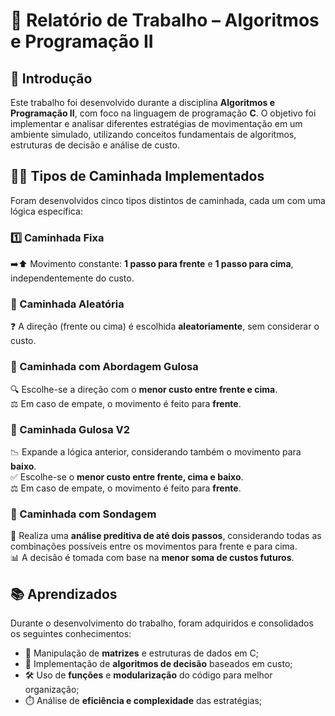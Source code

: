 # 📘 Relatório de Trabalho – Algoritmos e Programação II

## 🧠 Introdução

Este trabalho foi desenvolvido durante a disciplina **Algoritmos e Programação II**, com foco na linguagem de programação **C**. O objetivo foi implementar e analisar diferentes estratégias de movimentação em um ambiente simulado, utilizando conceitos fundamentais de algoritmos, estruturas de decisão e análise de custo.

## 🚶‍♂️ Tipos de Caminhada Implementados

Foram desenvolvidos cinco tipos distintos de caminhada, cada um com uma lógica específica:

### 1️⃣ Caminhada Fixa
➡️⬆️ Movimento constante: **1 passo para frente** e **1 passo para cima**, independentemente do custo.

### 🎲 Caminhada Aleatória
❓ A direção (frente ou cima) é escolhida **aleatoriamente**, sem considerar o custo.

### 🧮 Caminhada com Abordagem Gulosa
🔍 Escolhe-se a direção com o **menor custo entre frente e cima**.  
⚖️ Em caso de empate, o movimento é feito para **frente**.

### 🔁 Caminhada Gulosa V2
📉 Expande a lógica anterior, considerando também o movimento para **baixo**.  
✅ Escolhe-se o **menor custo entre frente, cima e baixo**.  
⚖️ Em caso de empate, o movimento é feito para **frente**.

### 🔭 Caminhada com Sondagem
🧭 Realiza uma **análise preditiva de até dois passos**, considerando todas as combinações possíveis entre os movimentos para frente e para cima.  
📊 A decisão é tomada com base na **menor soma de custos futuros**.

## 📚 Aprendizados

Durante o desenvolvimento do trabalho, foram adquiridos e consolidados os seguintes conhecimentos:

- 🧩 Manipulação de **matrizes** e estruturas de dados em C;
- 🧠 Implementação de **algoritmos de decisão** baseados em custo;
- 🛠️ Uso de **funções** e **modularização** do código para melhor organização;
- ⏱️ Análise de **eficiência e complexidade** das estratégias;

